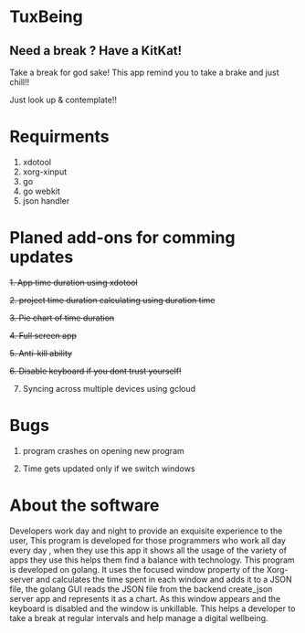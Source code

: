 # TuxBeing

## Need a break ? Have a KitKat!


Take a break for god sake!
This app remind you to take a brake and just chill!!

Just look up & contemplate!!

# Requirments

1. xdotool
2. xorg-xinput
3. go
4. go webkit
5. json handler


# Planed add-ons for comming updates

~~1. App time duration using xdotool~~

~~2. project time duration calculating using duration time~~

~~3. Pie chart of time duration~~

~~4. Full screen app~~

~~5. Anti-kill ability~~

~~6. Disable keyboard if you dont trust yourself!~~

7. Syncing across multiple devices using gcloud

# Bugs
1. program crashes on opening new program

2. Time gets updated only if we switch windows

# About the software

Developers work day and night to provide an exquisite experience to the user, This program is developed for those programmers who work all day every day , when they use this app it shows all the usage of the variety of apps they use this helps them find a balance with technology. 
This program is developed on golang. It uses the focused window property of the Xorg-server and calculates the time spent in each window and adds it to a JSON file, the golang GUI reads the JSON file from the backend create_json server app and represents it as a chart. As this window appears and the keyboard is disabled and the window is unkillable. This helps a developer to take a break at regular intervals and help manage a digital wellbeing.


